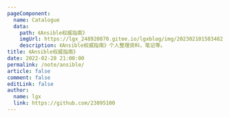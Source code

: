 ```yaml
---
pageComponent:
  name: Catalogue
  data:
    path: 《Ansible权威指南》
    imgUrl: https://lgx_248920070.gitee.io/lgxblog/img/202302101503482.jpg
    description: 《Ansible权威指南》个人整理资料，笔记等。
title: 《Ansible权威指南》
date: 2022-02-28 21:00:00
permalink: /note/ansible/
article: false
comment: false
editLink: false
author:
  name: lgx
  link: https://github.com/23095100
---
```


